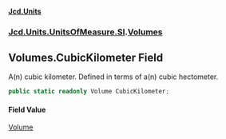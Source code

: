 #### [Jcd.Units](index.md 'index')
### [Jcd.Units.UnitsOfMeasure.SI](Jcd.Units.UnitsOfMeasure.SI.md 'Jcd.Units.UnitsOfMeasure.SI').[Volumes](Jcd.Units.UnitsOfMeasure.SI.Volumes.md 'Jcd.Units.UnitsOfMeasure.SI.Volumes')

## Volumes.CubicKilometer Field

A(n) cubic kilometer. Defined in terms of a(n) cubic hectometer.

```csharp
public static readonly Volume CubicKilometer;
```

#### Field Value
[Volume](Jcd.Units.UnitTypes.Volume.md 'Jcd.Units.UnitTypes.Volume')